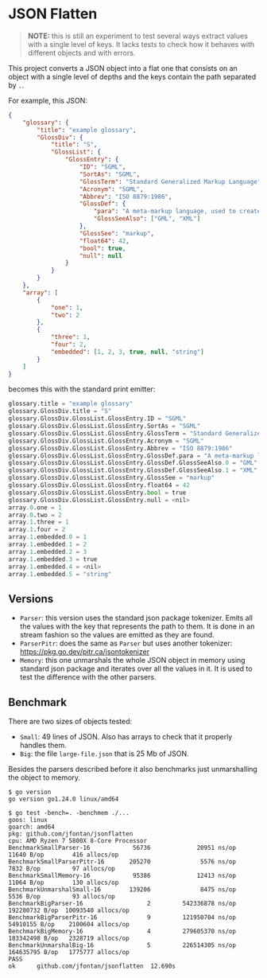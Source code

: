 # JSON Flatten

> **NOTE:** this is still an experiment to test several ways extract values with a single level of keys. It lacks tests to check how it behaves with different objects and with errors.

This project converts a JSON object into a flat one that consists on an object with a single level of depths and the keys contain the path separated by `.`.

For example, this JSON:

```json
{
    "glossary": {
        "title": "example glossary",
		"GlossDiv": {
            "title": "S",
			"GlossList": {
                "GlossEntry": {
                    "ID": "SGML",
					"SortAs": "SGML",
					"GlossTerm": "Standard Generalized Markup Language",
					"Acronym": "SGML",
					"Abbrev": "ISO 8879:1986",
					"GlossDef": {
                        "para": "A meta-markup language, used to create markup languages such as DocBook.",
						"GlossSeeAlso": ["GML", "XML"]
                    },
					"GlossSee": "markup",
					"float64": 42,
					"bool": true,
					"null": null
                }
            }
        }
    },
    "array": [
    	{
     		"one": 1,
       		"two": 2
        },
       	{
      		"three": 1,
      		"four": 2,
           	"embedded": [1, 2, 3, true, null, "string"]
        }
    ]
}
```

becomes this with the standard print emitter:

```python
glossary.title = "example glossary"
glossary.GlossDiv.title = "S"
glossary.GlossDiv.GlossList.GlossEntry.ID = "SGML"
glossary.GlossDiv.GlossList.GlossEntry.SortAs = "SGML"
glossary.GlossDiv.GlossList.GlossEntry.GlossTerm = "Standard Generalized Markup Language"
glossary.GlossDiv.GlossList.GlossEntry.Acronym = "SGML"
glossary.GlossDiv.GlossList.GlossEntry.Abbrev = "ISO 8879:1986"
glossary.GlossDiv.GlossList.GlossEntry.GlossDef.para = "A meta-markup language, used to create markup languages such as DocBook."
glossary.GlossDiv.GlossList.GlossEntry.GlossDef.GlossSeeAlso.0 = "GML"
glossary.GlossDiv.GlossList.GlossEntry.GlossDef.GlossSeeAlso.1 = "XML"
glossary.GlossDiv.GlossList.GlossEntry.GlossSee = "markup"
glossary.GlossDiv.GlossList.GlossEntry.float64 = 42
glossary.GlossDiv.GlossList.GlossEntry.bool = true
glossary.GlossDiv.GlossList.GlossEntry.null = <nil>
array.0.one = 1
array.0.two = 2
array.1.three = 1
array.1.four = 2
array.1.embedded.0 = 1
array.1.embedded.1 = 2
array.1.embedded.2 = 3
array.1.embedded.3 = true
array.1.embedded.4 = <nil>
array.1.embedded.5 = "string"
```


## Versions

* `Parser`: this version uses the standard json package tokenizer. Emits all the values with the key that represents the path to them. It is done in an stream fashion so the values are emitted as they are found.
* `ParserPitr`: does the same as `Parser` but uses another tokenizer: https://pkg.go.dev/pitr.ca/jsontokenizer
* `Memory`: this one unmarshals the whole JSON object in memory using standard json package and iterates over all the values in it. It is used to test the difference with the other parsers.


## Benchmark

There are two sizes of objects tested:

* `Small`: 49 lines of JSON. Also has arrays to check that it properly handles them.
* `Big`: the file `large-file.json` that is 25 Mb of JSON.

Besides the parsers described before it also benchmarks just unmarshalling the object to memory.

```
$ go version
go version go1.24.0 linux/amd64

$ go test -bench=. -benchmem ./...
goos: linux
goarch: amd64
pkg: github.com/jfontan/jsonflatten
cpu: AMD Ryzen 7 5800X 8-Core Processor
BenchmarkSmallParser-16            56736             20951 ns/op           11640 B/op        416 allocs/op
BenchmarkSmallParserPitr-16       205270              5576 ns/op            7832 B/op         97 allocs/op
BenchmarkSmallMemory-16            95386             12413 ns/op           11064 B/op        130 allocs/op
BenchmarkUnmarshalSmall-16        139206              8475 ns/op            5536 B/op         93 allocs/op
BenchmarkBigParser-16                  2         542336878 ns/op        192280732 B/op  10093540 allocs/op
BenchmarkBigParserPitr-16              9         121950704 ns/op        54910155 B/op    2100604 allocs/op
BenchmarkBigMemory-16                  4         279605370 ns/op        183342498 B/op   2328719 allocs/op
BenchmarkUnmarshalBig-16               5         226514305 ns/op        164635795 B/op   1775777 allocs/op
PASS
ok      github.com/jfontan/jsonflatten  12.690s
```
